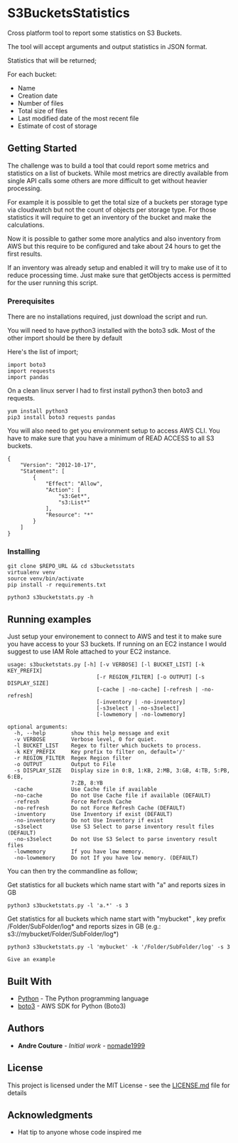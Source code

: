# S3BucketsStatistics

Cross platform tool to report some statistics on S3 Buckets.

The tool will accept arguments and output statistics in JSON format.

Statistics that will be returned;

  For each bucket:
  
   * Name
   * Creation date
   * Number of files
   * Total size of files
   * Last modified date of the most recent file
   * Estimate of cost of storage
      
## Getting Started

The challenge was to build a tool that could report some metrics and statistics on a list of buckets.
While most metrics are directly available from single API calls some others are more difficult to get without heavier processing.

For example it is possible to get the total size of a buckets per storage type via cloudwatch but not the count of objects per storage type.
For those statistics it will require to get an inventory of the bucket and make the calculations.

Now it is possible to gather some more analytics and also inventory from AWS but this require to be configured and take about 24 hours to get the first results. 

If an inventory was already setup and enabled it will try to make use of it to reduce processing time. Just make sure that getObjects access is permitted for the user running this script.

### Prerequisites

There are no installations required, just download the script and run. 

You will need to have python3 installed with the boto3 sdk. Most of the other import should be there by default

Here's the list of import;

```
import boto3
import requests
import pandas
```

On a clean linux server I had to first install python3 then boto3 and requests.
```
yum install python3
pip3 install boto3 requests pandas
```

You will also need to get you environment setup to access AWS CLI. 
You have to make sure that you have a minimum of READ ACCESS to all S3 buckets.
```
{
    "Version": "2012-10-17",
    "Statement": [
        {
            "Effect": "Allow",
            "Action": [
                "s3:Get*",
                "s3:List*"
            ],
            "Resource": "*"
        }
    ]
}
```

### Installing

```
git clone $REPO_URL && cd s3bucketsstats
virtualenv venv
source venv/bin/activate
pip install -r requirements.txt

python3 s3bucketstats.py -h
```

## Running examples

Just setup your environement to connect to AWS and test it to make sure you have access to your S3 buckets.
If running on an EC2 instance I would suggest to use IAM Role attached to your EC2 instance.
```
usage: s3bucketstats.py [-h] [-v VERBOSE] [-l BUCKET_LIST] [-k KEY_PREFIX]
                            [-r REGION_FILTER] [-o OUTPUT] [-s DISPLAY_SIZE]
                            [-cache | -no-cache] [-refresh | -no-refresh]
                            [-inventory | -no-inventory]
                            [-s3select | -no-s3select]
                            [-lowmemory | -no-lowmemory]

optional arguments:
  -h, --help        show this help message and exit
  -v VERBOSE        Verbose level, 0 for quiet.
  -l BUCKET_LIST    Regex to filter which buckets to process.
  -k KEY_PREFIX     Key prefix to filter on, default='/'
  -r REGION_FILTER  Regex Region filter
  -o OUTPUT         Output to File
  -s DISPLAY_SIZE   Display size in 0:B, 1:KB, 2:MB, 3:GB, 4:TB, 5:PB, 6:EB,
                    7:ZB, 8:YB
  -cache            Use Cache file if available
  -no-cache         Do not Use Cache file if available (DEFAULT)
  -refresh          Force Refresh Cache
  -no-refresh       Do not Force Refresh Cache (DEFAULT)
  -inventory        Use Inventory if exist (DEFAULT)
  -no-inventory     Do not Use Inventory if exist
  -s3select         Use S3 Select to parse inventory result files (DEFAULT)
  -no-s3select      Do not Use S3 Select to parse inventory result files
  -lowmemory        If you have low memory.
  -no-lowmemory     Do not If you have low memory. (DEFAULT)

```
You can then try the commandline as follow;

Get statistics for all buckets which name start with "a" and reports sizes in GB
```
python3 s3bucketstats.py -l 'a.*' -s 3
```

Get statistics for all buckets which name start with "mybucket" , key prefix /Folder/SubFolder/log* and reports sizes in GB
(e.g.: s3://mybucket/Folder/SubFolder/log*)
```
python3 s3bucketstats.py -l 'mybucket' -k '/Folder/SubFolder/log' -s 3
```

```
Give an example
```

## Built With

* [Python](https://www.python.org/) - The Python programming language
* [boto3](https://aws.amazon.com/sdk-for-python/) - AWS SDK for Python (Boto3)

## Authors

* **Andre Couture** - *Initial work* - [nomade1999](https://github.com/nomade1999)

## License

This project is licensed under the MIT License - see the [LICENSE.md](LICENSE.md) file for details

## Acknowledgments

* Hat tip to anyone whose code inspired me

